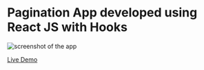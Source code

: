 # Pagination App developed using React JS with Hooks

![screenshot of the app](https://raw.githubusercontent.com/praveenorugantitech/praveenorugantitech-reactjs/master/0_Projects/praveenorugantitech-pagination/src/images/screenshot.PNG "Pagination App")


[Live Demo](https://praveenorugantitech-pagination.firebaseapp.com/)

<script data-name="BMC-Widget" src="https://cdnjs.buymeacoffee.com/1.0.0/widget.prod.min.js" data-id="praveenoruganti" data-description="Support me on Buy me a coffee!" data-message="Thank you for visiting. You can now buy me a coffee!" data-color="#5F7FFF" data-position="Right" data-x_margin="18" data-y_margin="18"></script>



